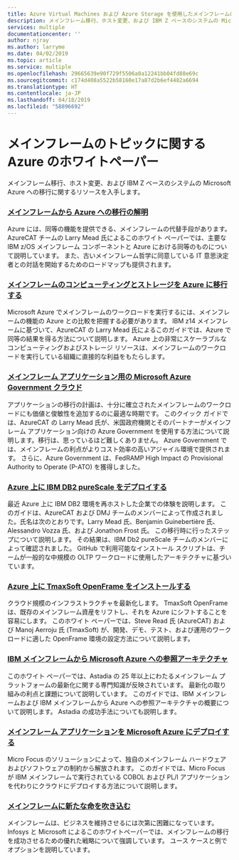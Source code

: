 ```yaml
---
title: Azure Virtual Machines および Azure Storage を使用したメインフレームのトピックに関する Azure のホワイトペーパー
description: メインフレーム移行、ホスト変更、および IBM Z ベースのシステムの Microsoft Azure への移行に関するリソースを入手します。
services: multiple
documentationcenter: ''
author: njray
ms.author: larryme
ms.date: 04/02/2019
ms.topic: article
ms.service: multiple
ms.openlocfilehash: 29665639e90f729f5506a0a12241bb04fd88e69c
ms.sourcegitcommit: c174d408a5522b58160e17a87d2b6ef4482a6694
ms.translationtype: HT
ms.contentlocale: ja-JP
ms.lasthandoff: 04/18/2019
ms.locfileid: "58896692"
---
```

# <a name="azure-white-papers-about-mainframe-topics"></a>メインフレームのトピックに関する Azure のホワイトペーパー

メインフレーム移行、ホスト変更、および IBM Z ベースのシステムの Microsoft Azure への移行に関するリソースを入手します。

### <a name="demystifying-mainframe-to-azure-migrationhttpsazuremicrosoftcomresourcesdemystifying-mainframe-to-azure-migration"></a>[メインフレームから Azure への移行の解明](https://azure.microsoft.com/resources/demystifying-mainframe-to-azure-migration/)

Azure には、同等の機能を提供できる、メインフレームの代替手段があります。 AzureCAT チームの Larry Mead 氏によるこのホワイト ペーパーでは、主要な IBM z/OS メインフレーム コンポーネントと Azure における同等のものについて説明しています。 また、古いメインフレーム哲学に同意している IT 意思決定者との対話を開始するためのロードマップも提供されます。

### <a name="move-mainframe-compute-and-storage-to-azurehttpsazuremicrosoftcomresourcesmove-mainframe-compute-and-storage-to-azure"></a>[メインフレームのコンピューティングとストレージを Azure に移行する](https://azure.microsoft.com/resources/move-mainframe-compute-and-storage-to-azure/)

Microsoft Azure でメインフレームのワークロードを実行するには、メインフレームの機能の Azure との比較を把握する必要があります。 IBM z14 メインフレームに基づいて、AzureCAT の Larry Mead 氏によるこのガイドでは、Azure で同等の結果を得る方法について説明します。 Azure 上の非常にスケーラブルなコンピューティングおよびストレージ リソースは、メインフレームのワークロードを実行している組織に直接的な利益をもたらします。

### <a name="microsoft-azure-government-cloud-for-mainframe-applicationshttpsazuremicrosoftcomresourcesmicrosoft-azure-government-cloud-for-mainframe-applications"></a>[メインフレーム アプリケーション用の Microsoft Azure Government クラウド](https://azure.microsoft.com/resources/microsoft-azure-government-cloud-for-mainframe-applications/)

アプリケーションの移行の計画は、十分に確立されたメインフレームのワークロードにも価値と俊敏性を追加するのに最適な時期です。 このクイック ガイドでは、AzureCAT の Larry Mead 氏が、米国政府機関とそのパートナーがメインフレーム アプリケーション向けの Azure Government を使用する方法について説明します。移行は、思っているほど難しくありません。 Azure Government では、メインフレームの利点がよりコスト効率の高いアジャイル環境で提供されます。 さらに、Azure Government は、FedRAMP High Impact の Provisional Authority to Operate (P-ATO) を獲得しました。

### <a name="deploy-ibm-db2-purescale-on-azurehttpsazuremicrosoftcomresourcesdeploy-ibm-db2-purescale-on-azure"></a>[Azure 上に IBM DB2 pureScale をデプロイする](https://azure.microsoft.com/resources/deploy-ibm-db2-purescale-on-azure/)

最近 Azure 上に IBM DB2 環境を再ホストした企業での体験を説明します。 このガイドは、AzureCAT および DMJ チームのメンバーによって作成されました。氏名は次のとおりです。Larry Mead 氏、Benjamin Guinebertière 氏、Alessandro Vozza 氏、および Jonathon Frost 氏。 この移行時に行ったステップについて説明します。 その結果は、IBM Db2 pureScale チームのメンバーによって確認されました。 GitHub で利用可能なインストール スクリプトは、チームが一般的な中規模の OLTP ワークロードに使用したアーキテクチャに基づいています。

### <a name="install-tmaxsoft-openframe-on-azurehttpsazuremicrosoftcomresourcesinstall-tmaxsoft-openframe-on-azure"></a>[Azure 上に TmaxSoft OpenFrame をインストールする](https://azure.microsoft.com/resources/install-tmaxsoft-openframe-on-azure/)

クラウド規模のインフラストラクチャを最新化します。 TmaxSoft OpenFrame は、既存のメインフレーム資産をリフトし、それを Azure にシフトすることを容易にします。 このホワイト ペーパーでは、Steve Read 氏 (AzureCAT) および Manoj Aerroju 氏 (TmaxSoft) が、開発、デモ、テスト、および運用のワークロードに適した OpenFrame 環境の設定方法について説明します。

### <a name="ibm-mainframe-to-microsoft-azure-reference-architecturehttpswwwastadiacomwhitepaperibm-mainframe-to-microsoft-azure"></a>[IBM メインフレームから Microsoft Azure への参照アーキテクチャ](https://www.astadia.com/whitepaper/ibm-mainframe-to-microsoft-azure)

このホワイト ペーパーでは、Astadia の 25 年以上にわたるメインフレーム プラットフォームの最新化に関する専門知識が反映されています。 最新化の取り組みの利点と課題について説明しています。 このガイドでは、IBM メインフレームおよび IBM メインフレームから Azure への参照アーキテクチャの概要について説明します。 Astadia の成功手法についても説明します。

### <a name="deploying-mainframe-applications-to-microsoft-azurehttpswwwmicrofocuscommediawhite-paperdeployingmainframeapplicationstomicrosoftazurewppdf"></a>[メインフレーム アプリケーションを Microsoft Azure にデプロイする](https://www.microfocus.com/media/white-paper/deploying_mainframe_applications_to_microsoft_azure_wp.pdf)

Micro Focus のソリューションによって、独自のメインフレーム ハードウェアおよびソフトウェアの制約から解放されます。 このガイドでは、Micro Focus が IBM メインフレームで実行されている COBOL および PL/I アプリケーションを代わりにクラウドにデプロイする方法について説明します。

### <a name="breathe-new-life-into-mainframeshttpswwwinfosyscommodernizationpagesbreathe-new-life-mainframesaspx"></a>[メインフレームに新たな命を吹き込む](https://www.infosys.com/modernization/Pages/breathe-new-life-mainframes.aspx)

 メインフレームは、ビジネスを維持させるには次第に困難になっています。 Infosys と Microsoft によるこのホワイトペーパーでは、メインフレームの移行を成功させるための優れた戦略について強調しています。 ユース ケースと例でオプションを説明しています。